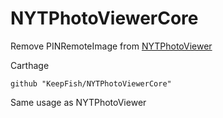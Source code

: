 # NYTPhotoViewerCore
Remove PINRemoteImage from [NYTPhotoViewer](https://github.com/nytimes/NYTPhotoViewer)

Carthage

`github "KeepFish/NYTPhotoViewerCore"`

Same usage as NYTPhotoViewer
